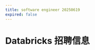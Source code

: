 ```yaml
---
title: software engineer 20250619
expired: false
---
```


# Databricks 招聘信息

<JobPostingTable job-posting-json-path="databricks/data/software-engineer-20250619.json" />
